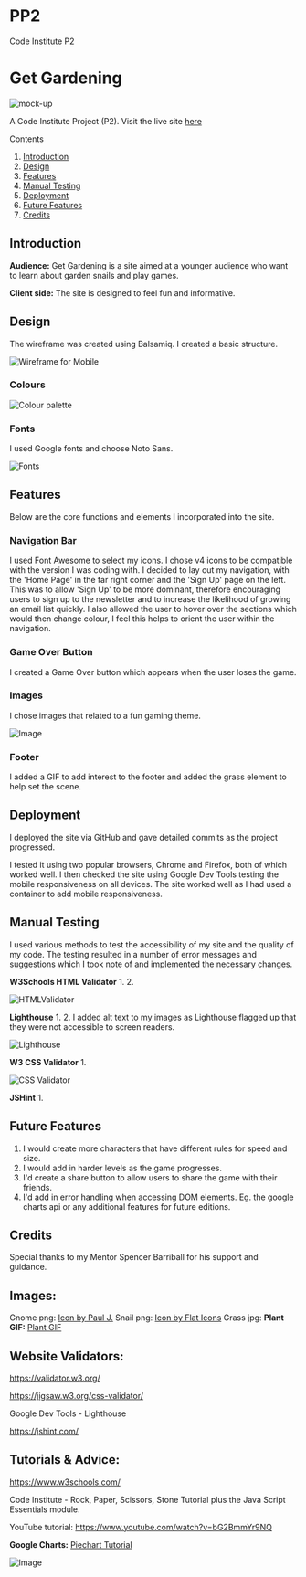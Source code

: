 # PP2
Code Institute P2

# Get Gardening
![mock-up]( tba)

A Code Institute Project (P2). Visit the live site [here](https://katherine-holland.github.io/PP2-Get-Gardening/)

Contents
1. [Introduction](#introduction)
2. [Design](#design)
3. [Features](#features)
4. [Manual Testing](#testing)
6. [Deployment](#deployment)
6. [Future Features](#future)
7. [Credits](#credits) 

## Introduction
**Audience:**
Get Gardening is a site aimed at a younger audience who want to learn about garden snails and play games.

**Client side:**
The site is designed to feel fun and informative.

## Design
The wireframe was created using Balsamiq. I created a basic structure.

![Wireframe for Mobile](assets/images/wireframe.png)

### Colours


![Colour palette](assets/images/palette.png)

### Fonts
I used Google fonts and choose Noto Sans.

![Fonts](assets/images/fonts.png)

## Features
Below are the core functions and elements I incorporated into the site.

### Navigation Bar
I used Font Awesome to select my icons. I chose v4 icons to be compatible with the version I was coding with.
I decided to lay out my navigation, with the 'Home Page' in the far right corner and the 'Sign Up' page on the left. This was to allow 'Sign Up' to be more dominant, therefore encouraging users to sign up to the newsletter and to increase the likelihood of growing an email list quickly.
I also allowed the user to hover over the sections which would then change colour, I feel this helps to orient the user within the navigation.

### Game Over Button
I created a Game Over button which appears when the user loses the game.

### Images
I chose images that related to a fun gaming theme.

![Image](assets/images/gnome.png)

### Footer
I added a GIF to add interest to the footer and added the grass element to help set the scene.

## Deployment
I deployed the site via GitHub and gave detailed commits as the project progressed.

I tested it using two popular browsers, Chrome and Firefox, both of which worked well.
I then checked the site using Google Dev Tools testing the mobile responsiveness on all devices. The site worked well as I had used a container to add mobile responsiveness.

## Manual Testing
I used various methods to test the accessibility of my site and the quality of my code. The testing resulted in a number of error messages and suggestions which I took note of and implemented the necessary changes.

**W3Schools HTML Validator**
1. 
2. 

![HTMLValidator](assets/images/htmlvalidator.png)

**Lighthouse**
1. 
2. I added alt text to my images as Lighthouse flagged up that they were not accessible to screen readers.

![Lighthouse](assets/images/lighthouse.png)

**W3 CSS Validator**
1. 

![CSS Validator](assets/images/cssvalidation.png)

**JSHint**
1. 

## Future Features
1. I would create more characters that have different rules for speed and size.
2. I would add in harder levels as the game progresses. 
3. I'd create a share button to allow users to share the game with their friends.
4. I'd add in error handling when accessing DOM elements. Eg. the google charts api or any additional features for future editions.

## Credits
Special thanks to my Mentor Spencer Barriball for his support and guidance.

## Images:

Gnome png:  <a href="https://www.freepik.com/icon/christmas_10713384#fromView=search&page=2&position=91&uuid=f299468d-611a-472c-b1b4-3052a8f5781e">Icon by Paul J.</a>
Snail png: <a href="https://www.freepik.com/icon/snail_1998793#fromView=search&page=1&position=94&uuid=ac283b6e-e3a3-4246-b66f-a6583c5d678e">Icon by Flat Icons</a>
Grass jpg: 
**Plant GIF:**
<a href="https://lottiefiles.com/animations/plants-cGXbczhsoL?from=search">Plant GIF</a>

## Website Validators:
https://validator.w3.org/

https://jigsaw.w3.org/css-validator/

Google Dev Tools - Lighthouse

https://jshint.com/

## Tutorials & Advice:
https://www.w3schools.com/

Code Institute - Rock, Paper, Scissors, Stone Tutorial plus the Java Script Essentials module.

YouTube tutorial: https://www.youtube.com/watch?v=bG2BmmYr9NQ

**Google Charts:**
<a href="https://developers.google.com/chart/interactive/docs/quick_start">Piechart Tutorial</a> 

![Image](assets/images/grass.jpg)
